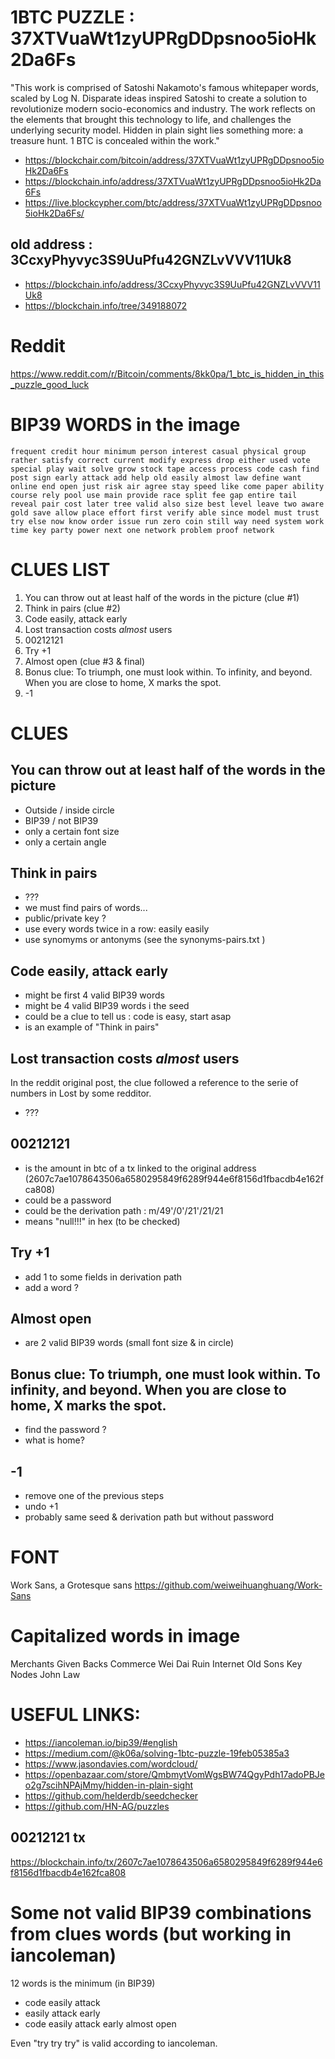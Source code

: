 # 1BTC PUZZLE : 37XTVuaWt1zyUPRgDDpsnoo5ioHk2Da6Fs

"This work is comprised of Satoshi Nakamoto's famous whitepaper words, scaled by Log N. Disparate ideas inspired Satoshi to create a solution to revolutionize modern socio-economics and industry. The work reflects on the elements that brought this technology to life, and challenges the underlying security model. Hidden in plain sight lies something more: a treasure hunt. 1 BTC is concealed within the work."

- https://blockchair.com/bitcoin/address/37XTVuaWt1zyUPRgDDpsnoo5ioHk2Da6Fs
- https://blockchain.info/address/37XTVuaWt1zyUPRgDDpsnoo5ioHk2Da6Fs
- https://live.blockcypher.com/btc/address/37XTVuaWt1zyUPRgDDpsnoo5ioHk2Da6Fs/


## old address : 3CcxyPhyvyc3S9UuPfu42GNZLvVVV11Uk8

- https://blockchain.info/address/3CcxyPhyvyc3S9UuPfu42GNZLvVVV11Uk8
- https://blockchain.info/tree/349188072

# Reddit

https://www.reddit.com/r/Bitcoin/comments/8kk0pa/1_btc_is_hidden_in_this_puzzle_good_luck

# BIP39 WORDS in the image

````
frequent credit hour minimum person interest casual physical group rather satisfy correct current modify express drop either used vote special play wait solve grow stock tape access process code cash find post sign early attack add help old easily almost law define want online end open just risk air agree stay speed like come paper ability course rely pool use main provide race split fee gap entire tail reveal pair cost later tree valid also size best level leave two aware gold save allow place effort first verify able since model must trust try else now know order issue run zero coin still way need system work time key party power next one network problem proof network
````

# CLUES LIST

1. You can throw out at least half of the words in the picture (clue #1)
2. Think in pairs (clue #2)
3. Code easily, attack early
4. Lost transaction costs *almost* users
5. 00212121
6. Try +1
7. Almost open (clue #3 & final)
8. Bonus clue: To triumph, one must look within. To infinity, and beyond. When you are close to home, X marks the spot.
9. -1

# CLUES

## You can throw out at least half of the words in the picture

- Outside / inside circle
- BIP39 / not BIP39
- only a certain font size
- only a certain angle

## Think in pairs

- ???
- we must find pairs of words...
- public/private key ?
- use every words twice in a row: easily easily
- use synomyms or antonyms (see the synonyms-pairs.txt )

## Code easily, attack early

- might be first 4 valid BIP39 words
- might be 4 valid BIP39 words i the seed
- could be a clue to tell us : code is easy, start asap
- is an example of "Think in pairs"

## Lost transaction costs *almost* users

In the reddit original post, the clue followed a reference to the serie of numbers in Lost by some redditor.

- ???

## 00212121

- is the amount in btc of a tx linked to the original address (2607c7ae1078643506a6580295849f6289f944e6f8156d1fbacdb4e162fca808)
- could be a password
- could be the derivation path : m/49'/0'/21'/21/21
- means "null!!!" in hex (to be checked)

## Try +1

- add 1 to some fields in derivation path
- add a word ?

## Almost open

- are 2 valid BIP39 words (small font size & in circle)


## Bonus clue: To triumph, one must look within. To infinity, and beyond. When you are close to home, X marks the spot.

- find the password ?
- what is home?

## -1

- remove one of the previous steps
- undo +1
- probably same seed & derivation path but without password

# FONT

Work Sans, a Grotesque sans https://github.com/weiweihuanghuang/Work-Sans

# Capitalized words in image

Merchants Given Backs Commerce Wei Dai Ruin Internet Old Sons Key Nodes John Law

# USEFUL LINKS:

- https://iancoleman.io/bip39/#english
- https://medium.com/@k06a/solving-1btc-puzzle-19feb05385a3
- https://www.jasondavies.com/wordcloud/
- https://openbazaar.com/store/QmbmytVomWgsBW74QgyPdh17adoPBJeo2g7scihNPAjMmy/hidden-in-plain-sight
- https://github.com/helderdb/seedchecker
- https://github.com/HN-AG/puzzles


## 00212121 tx

https://blockchain.info/tx/2607c7ae1078643506a6580295849f6289f944e6f8156d1fbacdb4e162fca808


# Some not valid BIP39 combinations from clues words (but working in iancoleman)

12 words is the minimum (in BIP39)

- code easily attack
- easily attack early
- code easily attack early almost open

Even "try try try" is valid according to iancoleman.


